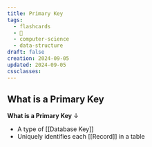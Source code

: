 ```yaml
---
title: Primary Key
tags:
  - flashcards
  - 🌱
  - computer-science
  - data-structure
draft: false
creation: 2024-09-05
updated: 2024-09-05
cssclasses:
---
```

## What is a Primary Key

**What is a Primary Key**
↓
- A type of [[Database Key]]
- Uniquely identifies each [[Record]] in a table
<!--SR:!2024-12-13,4,270-->
